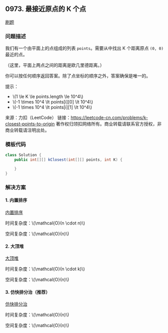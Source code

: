 <script src="https://cdn.bootcss.com/mathjax/2.7.7/MathJax.js?config=TeX-AMS-MML_HTMLorMML"></script>

## 0973. 最接近原点的 K 个点

[刷题](qu0973/solu/Solution.java)

### 问题描述

我们有一个由平面上的点组成的列表 `points`。需要从中找出 K 个距离原点 `(0, 0)` 最近的点。

（这里，平面上两点之间的距离是欧几里德距离。）

你可以按任何顺序返回答案。除了点坐标的顺序之外，答案确保是唯一的。

提示：

* \\(1 \le K \le points.length \le 10^4\\)
* \\(-1 \times 10^4 \lt points[i]\[0] \lt 10^4\\)
* \\(-1 \times 10^4 \lt points[i]\[1] \lt 10^4\\)

来源：力扣（LeetCode）
链接：https://leetcode-cn.com/problems/k-closest-points-to-origin
著作权归领扣网络所有。商业转载请联系官方授权，非商业转载请注明出处。

### 模板代码

``` java
class Solution {
    public int[][] kClosest(int[][] points, int K) {

    }
}
```

### 解决方案

#### 1. 内置排序

[内置排序](qu0973/solu1/Solution.java)

时间复杂度：\\(\mathcal{O}(n \cdot n)\\)

空间复杂度：\\(\mathcal{O}(n)\\)

#### 2. 大顶堆

[大顶堆](qu0973/solu2/Solution.java)

时间复杂度：\\(\mathcal{O}(n \cdot k)\\)

空间复杂度：\\(\mathcal{O}(n)\\)

#### 3. 仿快排分治（推荐）

[仿快排分治](qu0973/solu3/Solution.java)

时间复杂度：\\(\mathcal{O}(n)\\)

空间复杂度：\\(\mathcal{O}(n)\\)
